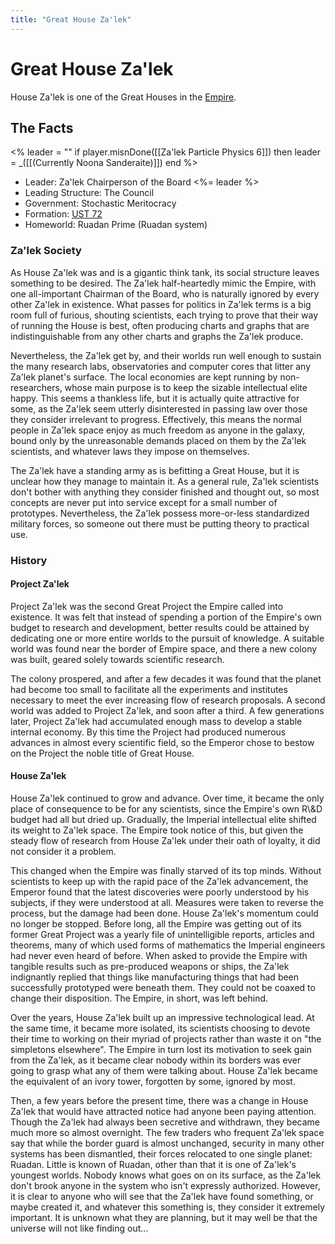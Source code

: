 ```yaml
---
title: "Great House Za'lek"
---
```

# Great House Za'lek

House Za'lek is one of the Great Houses in the [Empire](lore/empire).

## The Facts
<%
    leader = ""
    if player.misnDone([[Za'lek Particle Physics 6]]) then
        leader = _([[(Currently Noona Sanderaite)]])
    end
%>

* Leader: Za'lek Chairperson of the Board <%= leader %>
* Leading Structure: The Council
* Government: Stochastic Meritocracy
* Formation: [UST 72](lore/timeline)
* Homeworld: Ruadan Prime (Ruadan system)

### Za'lek Society

As House Za'lek was and is a gigantic think tank, its social structure leaves something to be desired.
The Za'lek half-heartedly mimic the Empire, with one all-important Chairman of the Board, who is naturally ignored by every other Za'lek in existence.
What passes for politics in Za'lek terms is a big room full of furious, shouting scientists, each trying to prove that their way of running the House is best, often producing charts and graphs that are indistinguishable from any other charts and graphs the Za'lek produce.

Nevertheless, the Za'lek get by, and their worlds run well enough to sustain the many research labs, observatories and computer cores that litter any Za'lek planet's surface.
The local economies are kept running by non-researchers, whose main purpose is to keep the sizable intellectual elite happy.
This seems a thankless life, but it is actually quite attractive for some, as the Za'lek seem utterly disinterested in passing law over those they consider irrelevant to progress.
Effectively, this means the normal people in Za'lek space enjoy as much freedom as anyone in the galaxy, bound only by the unreasonable demands placed on them by the Za'lek scientists, and whatever laws they impose on themselves.

The Za'lek have a standing army as is befitting a Great House, but it is unclear how they manage to maintain it.
As a general rule, Za'lek scientists don't bother with anything they consider finished and thought out, so most concepts are never put into service except for a small number of prototypes.
Nevertheless, the Za'lek possess more-or-less standardized military forces, so someone out there must be putting theory to practical use.

### History

#### Project Za'lek

Project Za'lek was the second Great Project the Empire called into existence.
It was felt that instead of spending a portion of the Empire's own budget to research and development, better results could be attained by dedicating one or more entire worlds to the pursuit of knowledge.
A suitable world was found near the border of Empire space, and there a new colony was built, geared solely towards scientific research.

The colony prospered, and after a few decades it was found that the planet had become too small to facilitate all the experiments and institutes necessary to meet the ever increasing flow of research proposals.
A second world was added to Project Za'lek, and soon after a third.
A few generations later, Project Za'lek had accumulated enough mass to develop a stable internal economy.
By this time the Project had produced numerous advances in almost every scientific field, so the Emperor chose to bestow on the Project the noble title of Great House.

#### House Za'lek

House Za'lek continued to grow and advance.
Over time, it became the only place of consequence to be for any scientists, since the Empire's own R\\&D budget had all but dried up.
Gradually, the Imperial intellectual elite shifted its weight to Za'lek space.
The Empire took notice of this, but given the steady flow of research from House Za'lek under their oath of loyalty, it did not consider it a problem.

This changed when the Empire was finally starved of its top minds.
Without scientists to keep up with the rapid pace of the Za'lek advancement, the Emperor found that the latest discoveries were poorly understood by his subjects, if they were understood at all.
Measures were taken to reverse the process, but the damage had been done.
House Za'lek's momentum could no longer be stopped.
Before long, all the Empire was getting out of its former Great Project was a yearly file of unintelligible reports, articles and theorems, many of which used forms of mathematics the Imperial engineers had never even heard of before.
When asked to provide the Empire with tangible results such as pre-produced weapons or ships, the Za'lek indignantly replied that things like manufacturing things that had been successfully prototyped were beneath them.
They could not be coaxed to change their disposition.
The Empire, in short, was left behind.

Over the years, House Za'lek built up an impressive technological lead.
At the same time, it became more isolated, its scientists choosing to devote their time to working on their myriad of projects rather than waste it on "the simpletons elsewhere".
The Empire in turn lost its motivation to seek gain from the Za'lek, as it became clear nobody within its borders was ever going to grasp what any of them were talking about.
House Za'lek became the equivalent of an ivory tower, forgotten by some, ignored by most.

Then, a few years before the present time, there was a change in House Za'lek that would have attracted notice had anyone been paying attention.
Though the Za'lek had always been secretive and withdrawn, they became much more so almost overnight.
The few traders who frequent Za'lek space say that while the border guard is almost unchanged, security in many other systems has been dismantled, their forces relocated to one single planet: Ruadan.
Little is known of Ruadan, other than that it is one of Za'lek's youngest worlds.
Nobody knows what goes on on its surface, as the Za'lek don't brook anyone in the system who isn't expressly authorized.
However, it is clear to anyone who will see that the Za'lek have found something, or maybe created it, and whatever this something is, they consider it extremely important.
It is unknown what they are planning, but it may well be that the universe will not like finding out...
